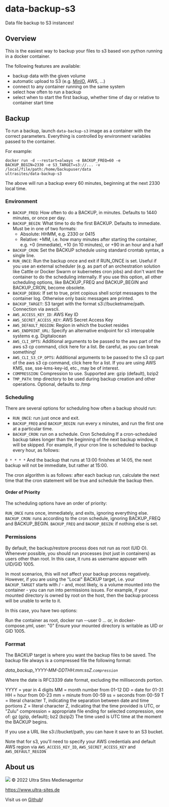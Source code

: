 # data-backup-s3

Data file backup to S3 instances!

## Overview

This is the easiest way to backup your files to s3 based von python running in a docker container.

The following features are available:

- backup data with the given volume
- automatic upload to S3 (e.g. [MinIO](https://min.io), AWS, ...)
- connect to any container running on the same system
- select how often to run a backup
- select when to start the first backup, whether time of day or relative to container start time

## Backup

To run a backup, launch <code>data-backup-s3</code> image as a container with the correct parameters. Everything is controlled by environment variables passed to the container.

For example:

<code>docker run -d --restart=always -e BACKUP_FREQ=60 -e BACKUP_BEGIN=2330 -e S3_TARGET=s3://... -v /local/file/path:/home/backupuser/data ultrasites/data-backup-s3</code>

The above will run a backup every 60 minutes, beginning at the next 2330 local time.

### Environment

- <code>BACKUP_FREQ</code>: How often to do a BACKUP, in minutes. Defaults to 1440 minutes, or once per day.
- <code>BACKUP_BEGIN</code>: What time to do the first BACKUP. Defaults to immediate. Must be in one of two formats:
  - Absolute: HHMM, e.g. 2330 or 0415
  - Relative: +MM, i.e. how many minutes after starting the container, e.g. +0 (immediate), +10 (in 10 minutes), or +90 in an hour and a half
- <code>BACKUP_CRON</code>: Set the BACKUP schedule using standard crontab syntax, a single line.
- <code>RUN_ONCE</code>: Run the backup once and exit if RUN_ONCE is set. Useful if you use an external scheduler (e.g. as part of an orchestration solution like Cattle or Docker Swarm or kubernetes cron jobs) and don't want the container to do the scheduling internally. If you use this option, all other scheduling options, like BACKUP_FREQ and BACKUP_BEGIN and BACKUP_CRON, become obsolete.
- <code>BACKUP_DEBUG</code>: If set to true, print copious shell script messages to the container log. Otherwise only basic messages are printed.
- <code>BACKUP_TARGET</code>:
  S3 target with the format s3://bucketname/path. Connection via awscli.
- <code>AWS_ACCESS_KEY_ID</code>: AWS Key ID
- <code>AWS_SECRET_ACCESS_KEY</code>: AWS Secret Access Key
- <code>AWS_DEFAULT_REGION</code>: Region in which the bucket resides
- <code>AWS_ENDPOINT_URL</code>: Specify an alternative endpoint for s3 interopable systems e.g. Digitalocean
- <code>AWS_CLI_OPTS</code>: Additional arguments to be passed to the aws part of the aws s3 cp command, click here for a list. Be careful, as you can break something!
- <code>AWS_CLI_S3_CP_OPTS</code>: Additional arguments to be passed to the s3 cp part of the aws s3 cp command, click here for a list. If you are using AWS KMS, sse, sse-kms-key-id, etc., may be of interest.
- <code>COMPRESSION</code>: Compression to use. Supported are: gzip (default), bzip2
- <code>TMP_PATH</code>: tmp directory to be used during backup creation and other operations. Optional, defaults to /tmp

### Scheduling

There are several options for scheduling how often a backup should run:

- <code>RUN_ONCE</code>: run just once and exit.
- <code>BACKUP_FREQ</code> and <code>BACKUP_BEGIN</code>: run every x minutes, and run the first one at a particular time.
- <code>BACKUP_CRON</code>: run on a schedule.
  Cron Scheduling
  If a cron-scheduled backup takes longer than the beginning of the next backup window, it will be skipped. For example, if your cron line is scheduled to backup every hour, as follows:

<code>0 \* \* \* \*</code>
And the backup that runs at 13:00 finishes at 14:05, the next backup will not be immediate, but rather at 15:00.

The cron algorithm is as follows: after each backup run, calculate the next time that the cron statement will be true and schedule the backup then.

#### Order of Priority

The scheduling options have an order of priority:

<code>RUN_ONCE</code> runs once, immediately, and exits, ignoring everything else.
<code>BACKUP_CRON</code>: runs according to the cron schedule, ignoring BACKUP_FREQ and BACKUP_BEGIN.
<code>BACKUP_FREQ</code> and <code>BACKUP_BEGIN</code>: if nothing else is set.

### Permissions

By default, the backup/restore process does not run as root (UID O). Whenever possible, you should run processes (not just in containers) as users other than root. In this case, it runs as username appuser with UID/GID 1005.

In most scenarios, this will not affect your backup process negatively. However, if you are using the "Local" BACKUP target, i.e. your <code>BACKUP_TARGET</code> starts with / - and, most likely, is a volume mounted into the container - you can run into permissions issues. For example, if your mounted directory is owned by root on the host, then the backup process will be unable to write to it.

In this case, you have two options:

Run the container as root, docker run --user 0 ... or, in docker-compose.yml, user: "0"
Ensure your mounted directory is writable as UID or GID 1005.

### Forrmat

The BACKUP target is where you want the backup files to be saved. The backup file always is a compressed file the following format:

_data_backup_YYYY-MM-DDTHH:mm:ssZ.<code>compression</code>_

Where the date is RFC3339 date format, excluding the milliseconds portion.

YYYY = year in 4 digits
MM = month number from 01-12
DD = date for 01-31
HH = hour from 00-23
mm = minute from 00-59
ss = seconds from 00-59
T = literal character T, indicating the separation between date and time portions
Z = literal character Z, indicating that the time provided is UTC, or "Zulu"
compression = appropriate file ending for selected compression, one of: gz (gzip, default); bz2 (bzip2)
The time used is UTC time at the moment the BACKUP begins.

If you use a URL like s3://bucket/path, you can have it save to an S3 bucket.

Note that for s3, you'll need to specify your AWS credentials and default AWS region via <code>AWS_ACCESS_KEY_ID</code>, <code>AWS_SECRET_ACCESS_KEY</code> and <code>AWS_DEFAULT_REGION</code>

## About us

![](https://www.ultra-sites.de/wp-content/uploads/2022/02/logo_ultrasites-e1643806216404.png)
&copy; 2022 Ultra Sites Medienagentur

https://www.ultra-sites.de

Visit us on [Github](https://github.com/ultrasites)!
